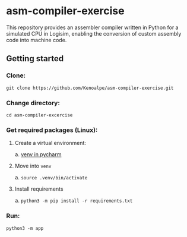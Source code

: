 # asm-compiler-exercise
This repository provides an assembler compiler written in Python for a simulated CPU in Logisim, enabling the conversion of custom assembly code into machine code.

## Getting started
### Clone:
`git clone https://github.com/Kenoalpe/asm-compiler-exercise.git`

### Change directory:
`cd asm-compiler-excercise`

### Get required packages (Linux):
1. Create a virtual environment:

   a. [venv in pycharm](https://www.jetbrains.com/help/pycharm/creating-virtual-environment.html)
2. Move into `venv`
 
   a. `source .venv/bin/activate `
3. Install requirements

    a. `python3 -m pip install -r requirements.txt`

### Run:
`python3 -m app`
